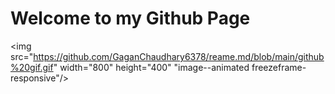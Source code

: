 # Welcome to my Github Page

<img src="https://github.com/GaganChaudhary6378/reame.md/blob/main/github%20gif.gif" width="800" height="400" "image--animated freezeframe-responsive"/>
